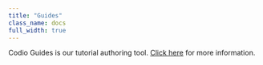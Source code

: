 ```yaml
---
title: "Guides"
class_name: docs
full_width: true
---
```


Codio Guides is our tutorial authoring tool. [Click here](/docs/content/authoring/) for more information.